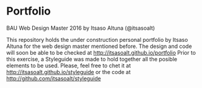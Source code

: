 # Portfolio

BAU Web Design Master 2016 by Itsaso Altuna (@itsasoalt)

This repository holds the under construction personal portfolio by Itsaso Altuna for the web design master mentioned before.
The design and code will soon be able to be checked at http://itsasoalt.github.io/portfolio
Prior to this exercise, a Styleguide was made to hold together all the posible elements to be used. Please, feel free to chet it at http://itsasoalt.github.io/styleguide or the code at http://github.com/itsasoalt/styleguide
